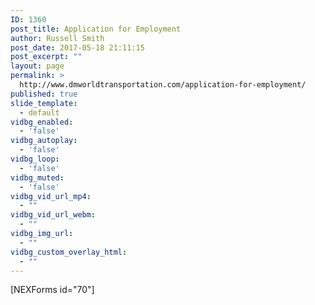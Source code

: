 ```yaml
---
ID: 1360
post_title: Application for Employment
author: Russell Smith
post_date: 2017-05-18 21:11:15
post_excerpt: ""
layout: page
permalink: >
  http://www.dmworldtransportation.com/application-for-employment/
published: true
slide_template:
  - default
vidbg_enabled:
  - 'false'
vidbg_autoplay:
  - 'false'
vidbg_loop:
  - 'false'
vidbg_muted:
  - 'false'
vidbg_vid_url_mp4:
  - ""
vidbg_vid_url_webm:
  - ""
vidbg_img_url:
  - ""
vidbg_custom_overlay_html:
  - ""
---
```

[NEXForms id="70"]